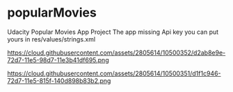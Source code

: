 # popularMovies
Udacity Popular Movies App Project 
The app missing Api key you can put yours in res/values/strings.xml

https://cloud.githubusercontent.com/assets/2805614/10500352/d2ab8e9e-72d7-11e5-98d7-11e3b41df695.png

https://cloud.githubusercontent.com/assets/2805614/10500351/d1f1c946-72d7-11e5-815f-140d898b83b2.png
